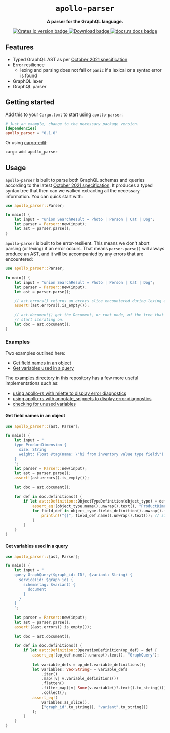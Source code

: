 <div align="center">
  <h1><code>apollo-parser</code></h1>

  <p>
    <strong>A parser for the GraphQL language.</strong>
  </p>
  <p>
    <a href="https://crates.io/crates/apollo-parser">
        <img src="https://img.shields.io/crates/v/apollo-parser.svg?style=flat-square" alt="Crates.io version badge" />
    </a>
    <a href="https://crates.io/crates/apollo-parser">
        <img src="https://img.shields.io/crates/d/apollo-parser.svg?style=flat-square" alt="Download badge" />
    </a>
    <a href="https://docs.rs/apollo-parser/">
        <img src="https://img.shields.io/static/v1?label=docs&message=apollo-parser&color=blue&style=flat-square" alt="docs.rs docs badge" />
    </a>
  </p>
</div>

## Features
* Typed GraphQL AST as per [October 2021 specification]
* Error resilience
  * lexing and parsing does not fail or `panic` if a lexical or a syntax error is found
* GraphQL lexer
* GraphQL parser 

## Getting started
Add this to your `Cargo.toml` to start using `apollo-parser`:
```toml
# Just an example, change to the necessary package version.
[dependencies]
apollo_parser = "0.1.0"
```

Or using [cargo-edit]:
```bash
cargo add apollo_parser
```

## Usage
`apollo-parser` is built to parse both GraphQL schemas and queries according to the latest [October 2021 specification]. It produces
a typed syntax tree that then can we walked extracting all the necessary
information. You can quick start with:

```rust
use apollo_parser::Parser;

fn main() {
    let input = "union SearchResult = Photo | Person | Cat | Dog";
    let parser = Parser::new(input);
    let ast = parser.parse();
}
```

`apollo-parser` is built to be error-resilient. This means we don't abort parsing (or lexing) if an error occurs. That means `parser.parse()` will always produce an AST, and it will be accompanied by any errors that are encountered:

```rust
use apollo_parser::Parser;

fn main() {
    let input = "union SearchResult = Photo | Person | Cat | Dog";
    let parser = Parser::new(input);
    let ast = parser.parse();

    // ast.errors() returns an errors slice encountered during lexing and parsing
    assert!(ast.errors().is_empty());

    // ast.document() get the Document, or root node, of the tree that you can
    // start iterating on.
    let doc = ast.document();
}
```

### Examples

Two examples outlined here: 
* [Get field names in an object]
* [Get variables used in a query]

The [examples directory] in this repository has a few more useful
implementations such as:
* [using apollo-rs with miette to display error diagnostics]
* [using apollo-rs with annotate_snippets to display error diagnostics]
* [checking for unused variables]

#### Get field names in an object

```rust
use apollo_parser::{ast, Parser};

fn main() {
    let input = "
    type ProductDimension {
      size: String
      weight: Float @tag(name: \"hi from inventory value type field\")
    }
    ";
    let parser = Parser::new(input);
    let ast = parser.parse();
    assert!(ast.errors().is_empty());
  
    let doc = ast.document();
  
    for def in doc.definitions() {
        if let ast::Definition::ObjectTypeDefinition(object_type) = def {
            assert_eq!(object_type.name().unwrap().text(), "ProductDimension");
            for field_def in object_type.fields_definition().unwrap().field_definitions() {
                println!("{}", field_def.name().unwrap().text()); // size weight
            }
        }
    }
}
```

#### Get variables used in a query 

```rust
use apollo_parser::{ast, Parser};

fn main() {
    let input = "
    query GraphQuery($graph_id: ID!, $variant: String) {
      service(id: $graph_id) {
        schema(tag: $variant) {
          document
        }
      }
    }
    ";
    
    let parser = Parser::new(input);
    let ast = parser.parse();
    assert!(&ast.errors().is_empty());
    
    let doc = ast.document();
    
    for def in doc.definitions() {
        if let ast::Definition::OperationDefinition(op_def) = def {
            assert_eq!(op_def.name().unwrap().text(), "GraphQuery");
    
            let variable_defs = op_def.variable_definitions();
            let variables: Vec<String> = variable_defs
                .iter()
                .map(|v| v.variable_definitions())
                .flatten()
                .filter_map(|v| Some(v.variable()?.text().to_string()))
                .collect();
            assert_eq!(
                variables.as_slice(),
                ["graph_id".to_string(), "variant".to_string()]
            );
        }
    }
}
```

[cargo-edit]: https://github.com/killercup/cargo-edit
[apollo-rs: spec-compliant GraphQL Tools in Rust]: https://www.apollographql.com/blog/announcement/tooling/apollo-rs-graphql-tools-in-rust/
[examples directory]: https://github.com/apollographql/apollo-rs/tree/main/crates/apollo-parser/examples
[Get field names in an object]: https://github.com/apollographql/apollo-rs#get-field-names-in-an-object
[Get variables used in a query]: https://github.com/apollographql/apollo-rs#get-variables-used-in-a-query
[using apollo-rs with miette to display error diagnostics]: https://github.com/apollographql/apollo-rs/blob/main/crates/apollo-parser/examples/miette.rs
[using apollo-rs with annotate_snippets to display error diagnostics]: https://github.com/apollographql/apollo-rs/blob/main/crates/apollo-parser/examples/annotate_snippet.rs
[checking for unused variables]: https://github.com/apollographql/apollo-rs/blob/main/crates/apollo-parser/examples/unused_vars.rs
[October 2021 specification]: https://spec.graphql.org/October2021